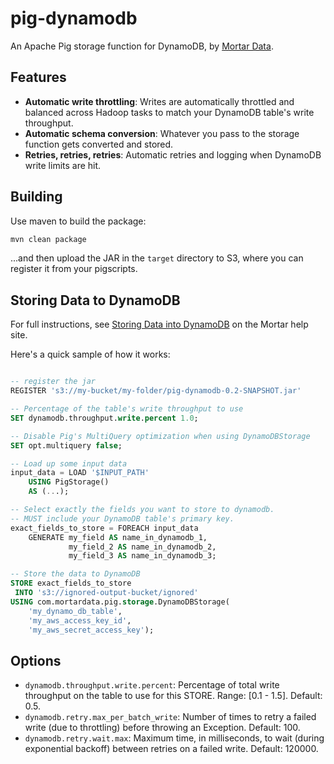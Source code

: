 # pig-dynamodb

An Apache Pig storage function for DynamoDB, by [Mortar Data](http://www.mortardata.com).

## Features

* **Automatic write throttling**: Writes are automatically throttled and balanced across Hadoop tasks to match your DynamoDB table's write throughput.
* **Automatic schema conversion**: Whatever you pass to the storage function gets converted and stored.
* **Retries, retries, retries**: Automatic retries and logging when DynamoDB write limits are hit.


## Building

Use maven to build the package:

```bash
mvn clean package
```

...and then upload the JAR in the `target` directory to S3, where you can register it from your pigscripts.


## Storing Data to DynamoDB

For full instructions, see [Storing Data into DynamoDB](http://help.mortardata.com/integrations/dynamodb/dynamodb_store) on the Mortar help site.

Here's a quick sample of how it works:


```sql

-- register the jar
REGISTER 's3://my-bucket/my-folder/pig-dynamodb-0.2-SNAPSHOT.jar'

-- Percentage of the table's write throughput to use
SET dynamodb.throughput.write.percent 1.0;

-- Disable Pig's MultiQuery optimization when using DynamoDBStorage
SET opt.multiquery false;

-- Load up some input data
input_data = LOAD '$INPUT_PATH'
    USING PigStorage()
    AS (...);

-- Select exactly the fields you want to store to dynamodb.
-- MUST include your DynamoDB table's primary key.
exact_fields_to_store = FOREACH input_data
    GENERATE my_field AS name_in_dynamodb_1,
             my_field_2 AS name_in_dynamodb_2,
             my_field_3 AS name_in_dynamodb_3;

-- Store the data to DynamoDB
STORE exact_fields_to_store
 INTO 's3://ignored-output-bucket/ignored'
USING com.mortardata.pig.storage.DynamoDBStorage(
	'my_dynamo_db_table', 
	'my_aws_access_key_id', 
	'my_aws_secret_access_key');
```

## Options

* `dynamodb.throughput.write.percent`: Percentage of total write throughput on the table to use for this STORE.  Range: [0.1 - 1.5].  Default: 0.5.
* `dynamodb.retry.max_per_batch_write`: Number of times to retry a failed write (due to throttling) before throwing an Exception. Default: 100.
* `dynamodb.retry.wait.max`: Maximum time, in milliseconds, to wait (during exponential backoff) between retries on a failed write.  Default: 120000.

